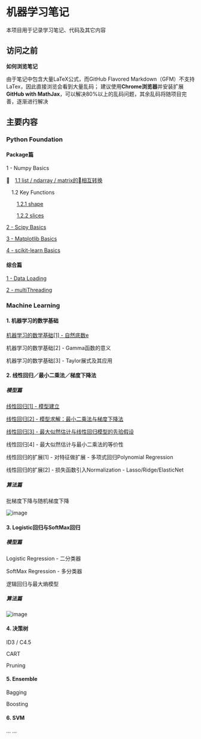 # 机器学习笔记

本项目用于记录学习笔记、代码及其它内容

## 访问之前

**如何浏览笔记**

由于笔记中包含大量LaTeX公式，而GitHub Flavored Markdown（GFM）不支持LaTex，因此直接浏览会看到大量乱码；
建议使用**Chrome浏览器**并安装扩展**GitHub with MathJax**，可以解决80%以上的乱码问题，其余乱码将随项目完善，逐渐进行解决

## 主要内容

### Python Foundation

####  Package篇

1 - Numpy Basics 

&emsp;[1.1 list / ndarray / matrix的相互转换](./study/4_PythonFoundation/numpyBasics/convert_list_ndarray_matrix.py)

&emsp;1.2 Key Functions

&emsp;&emsp;[1.2.1 shape](./study/4_PythonFoundation/numpyBasics/shape.py)

&emsp;&emsp;[1.2.2 slices](./study/4_PythonFoundation/numpyBasics/slices.py)

[2 - Scipy Basics](./study/4_PythonFoundation/scipyBasics/)

[3 - Matplotlib Basics](./study/4_PythonFoundation/matplotlibBasics/)

[4 - scikit-learn Basics](./study/5_SklearnFoundation/script/)

#### 综合篇

[1 - Data Loading](./study/4_PythonFoundation/loadData/)

[2 - multiThreading](./study/4_PythonFoundation/multiThreading/)

### Machine Learning

#### 1. 机器学习的数学基础

[机器学习的数学基础[1] - 自然底数e](./notes/1_Mathematical_Tutorial_1.md)

机器学习的数学基础[2] - Gamma函数的意义

机器学习的数学基础[3] - Taylor展式及其应用

#### 2. 线性回归／最小二乘法／梯度下降法

##### 模型篇

[线性回归[1] - 模型建立](./notes/LinearRegression_Tutorial_1.md)

[线性回归[2] - 模型求解：最小二乘法与梯度下降法](./notes/LinearRegression_Tutorial_2.md)

[线性回归[3] - 最大似然估计与线性回归模型的先验假设](./notes/LinearRegression_Tutorial_3.md)

线性回归[4] - 最大似然估计与最小二乘法的等价性

线性回归的扩展[1] - 对特征做扩展 - 多项式回归Polynomial Regression

线性回归的扩展[2] - 损失函数引入Normalization - Lasso/Ridge/ElasticNet


##### 算法篇

批梯度下降与随机梯度下降

![image](https://github.com/CaoZhens/ML_Learning/blob/master/study/6_LinearRegression/pic/LinearR_GD_FittingCurve.gif) 

#### 3. Logistic回归与SoftMax回归

##### 模型篇

Logistic Regression - 二分类器

SoftMax Regression - 多分类器

逻辑回归与最大熵模型

##### 算法篇

![image](https://github.com/CaoZhens/ML_Learning/blob/master/study/7_LogisticRegression/pic/LogisticR_GD_FittingCurve.gif) 

#### 4. 决策树

ID3 / C4.5

CART

Pruning

#### 5. Ensemble

Bagging

Boosting

#### 6. SVM

... ...